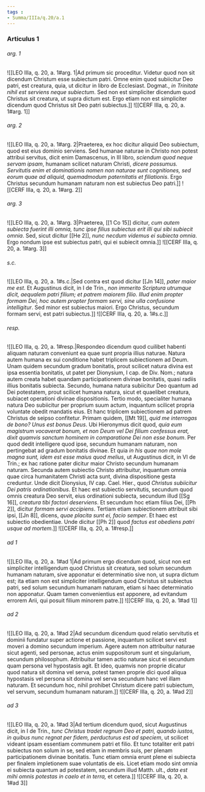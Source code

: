 ```yaml
---
tags : 
- Summa/IIIa/q.20/a.1
---
```


### Articulus 1

###### arg. 1
![[LEO IIIa, q. 20, a. 1#arg. 1|Ad primum sic proceditur. Videtur quod non sit dicendum Christum esse subiectum patri. Omne enim quod subiicitur Deo patri, est creatura, quia, ut dicitur in libro de Ecclesiast. Dogmat., *in Trinitate nihil est serviens neque subiectum*. Sed non est simpliciter dicendum quod Christus sit creatura, ut supra dictum est. Ergo etiam non est simpliciter dicendum quod Christus sit Deo patri subiectus.]]
![[CERF IIIa, q. 20, a. 1#arg. 1]]

###### arg. 2
![[LEO IIIa, q. 20, a. 1#arg. 2|Praeterea, ex hoc dicitur aliquid Deo subiectum, quod est eius dominio serviens. Sed humanae naturae in Christo non potest attribui servitus, dicit enim Damascenus, in III libro, *sciendum quod neque servam ipsam*, humanam scilicet naturam Christi, *dicere possumus. Servitutis enim et dominationis nomen non naturae sunt cognitiones, sed eorum quae ad aliquid, quemadmodum paternitatis et filiationis*. Ergo Christus secundum humanam naturam non est subiectus Deo patri.]]
![[CERF IIIa, q. 20, a. 1#arg. 2]]

###### arg. 3
![[LEO IIIa, q. 20, a. 1#arg. 3|Praeterea, [[1 Co 15]] dicitur, *cum autem subiecta fuerint illi omnia, tunc ipse filius subiectus erit illi qui sibi subiecit omnia*. Sed, sicut dicitur [[He 2]], *nunc necdum videmus ei subiecta omnia*. Ergo nondum ipse est subiectus patri, qui ei subiecit omnia.]]
![[CERF IIIa, q. 20, a. 1#arg. 3]]

###### s.c.
![[LEO IIIa, q. 20, a. 1#s.c.|Sed contra est quod dicitur [[Jn 14]], *pater maior me est*. Et Augustinus dicit, in I de Trin., *non immerito Scriptura utrumque dicit, aequalem patri filium; et patrem maiorem filio. Illud enim propter formam Dei, hoc autem propter formam servi, sine ulla confusione intelligitur*. Sed minor est subiectus maiori. Ergo Christus, secundum formam servi, est patri subiectus.]]
![[CERF IIIa, q. 20, a. 1#s.c.]]

###### resp.
![[LEO IIIa, q. 20, a. 1#resp.|Respondeo dicendum quod cuilibet habenti aliquam naturam conveniunt ea quae sunt propria illius naturae. Natura autem humana ex sui conditione habet triplicem subiectionem ad Deum. Unam quidem secundum gradum bonitatis, prout scilicet natura divina est ipsa essentia bonitatis, ut patet per Dionysium, I cap. de Div. Nom.; natura autem creata habet quandam participationem divinae bonitatis, quasi radiis illius bonitatis subiecta. Secundo, humana natura subiicitur Deo quantum ad Dei potestatem, prout scilicet humana natura, sicut et quaelibet creatura, subiacet operationi divinae dispositionis. Tertio modo, specialiter humana natura Deo subiicitur per proprium suum actum, inquantum scilicet propria voluntate obedit mandatis eius. Et hanc triplicem subiectionem ad patrem Christus de seipso confitetur. Primam quidem, [[Mt 19]], *quid me interrogas de bono? Unus est bonus Deus*. Ubi Hieronymus dicit quod, *quia eum magistrum vocaverat bonum, et non Deum vel Dei filium confessus erat, dixit quamvis sanctum hominem in comparatione Dei non esse bonum*. Per quod dedit intelligere quod ipse, secundum humanam naturam, non pertingebat ad gradum bonitatis divinae. Et quia *in his quae non mole magna sunt, idem est esse maius quod melius*, ut Augustinus dicit, in VI de Trin.; ex hac ratione pater dicitur maior Christo secundum humanam naturam. Secunda autem subiectio Christo attribuitur, inquantum omnia quae circa humanitatem Christi acta sunt, divina dispositione gesta creduntur. Unde dicit Dionysius, IV cap. Cael. Hier., quod *Christus subiicitur Dei patris ordinationibus*. Et haec est subiectio servitutis, secundum quod omnis creatura Deo servit, eius ordinationi subiecta, secundum illud [[Sg 16]], *creatura tibi factori deserviens*. Et secundum hoc etiam filius Dei, [[Ph 2]], dicitur *formam servi accipiens*. Tertiam etiam subiectionem attribuit sibi ipsi, [[Jn 8]], dicens, *quae placita sunt ei, facio semper*. Et haec est subiectio obedientiae. Unde dicitur [[Ph 2]] quod *factus est obediens patri usque ad mortem*.]]
![[CERF IIIa, q. 20, a. 1#resp.]]

###### ad 1
![[LEO IIIa, q. 20, a. 1#ad 1|Ad primum ergo dicendum quod, sicut non est simpliciter intelligendum quod Christus sit creatura, sed solum secundum humanam naturam, sive apponatur ei determinatio sive non, ut supra dictum est; ita etiam non est simpliciter intelligendum quod Christus sit subiectus patri, sed solum secundum humanam naturam, etiam si haec determinatio non apponatur. Quam tamen convenientius est apponere, ad evitandum errorem Arii, qui posuit filium minorem patre.]]
![[CERF IIIa, q. 20, a. 1#ad 1]]

###### ad 2
![[LEO IIIa, q. 20, a. 1#ad 2|Ad secundum dicendum quod relatio servitutis et dominii fundatur super actione et passione, inquantum scilicet servi est moveri a domino secundum imperium. Agere autem non attribuitur naturae sicut agenti, sed personae, actus enim suppositorum sunt et singularium, secundum philosophum. Attribuitur tamen actio naturae sicut ei secundum quam persona vel hypostasis agit. Et ideo, quamvis non proprie dicatur quod natura sit domina vel serva, potest tamen proprie dici quod aliqua hypostasis vel persona sit domina vel serva secundum hanc vel illam naturam. Et secundum hoc, nihil prohibet Christum dicere patri subiectum, vel servum, secundum humanam naturam.]]
![[CERF IIIa, q. 20, a. 1#ad 2]]

###### ad 3
![[LEO IIIa, q. 20, a. 1#ad 3|Ad tertium dicendum quod, sicut Augustinus dicit, in I de Trin., *tunc Christus tradet regnum Deo et patri, quando iustos, in quibus nunc regnat per fidem, perducturus est ad speciem*, ut scilicet videant ipsam essentiam communem patri et filio. Et tunc totaliter erit patri subiectus non solum in se, sed etiam in membris suis, per plenam participationem divinae bonitatis. Tunc etiam omnia erunt plene ei subiecta per finalem impletionem suae voluntatis de eis. Licet etiam modo sint omnia ei subiecta quantum ad potestatem, secundum illud Matth. ult., *data est mihi omnis potestas in caelo et in terra,* et cetera.]]
![[CERF IIIa, q. 20, a. 1#ad 3]]

